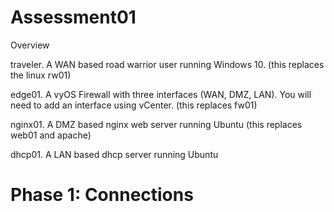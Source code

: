 # Assessment01

Overview


traveler.  A WAN based road warrior user running Windows 10. (this replaces the linux rw01)

edge01.  A vyOS Firewall with three interfaces (WAN, DMZ, LAN).  You will need to add an interface using vCenter. (this replaces fw01)

nginx01.  A DMZ based nginx web server running Ubuntu (this replaces web01 and apache)

dhcp01.  A LAN based dhcp server running Ubuntu



# Phase 1: Connections
